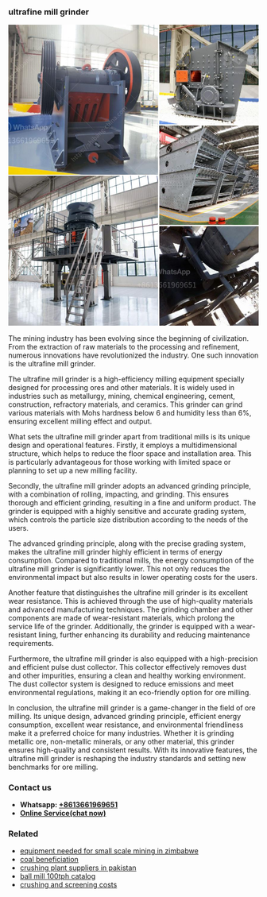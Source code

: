 <h3>ultrafine mill grinder</h3><img src='1708497133.jpg' alt=''><p>The mining industry has been evolving since the beginning of civilization. From the extraction of raw materials to the processing and refinement, numerous innovations have revolutionized the industry. One such innovation is the ultrafine mill grinder.</p><p>The ultrafine mill grinder is a high-efficiency milling equipment specially designed for processing ores and other materials. It is widely used in industries such as metallurgy, mining, chemical engineering, cement, construction, refractory materials, and ceramics. This grinder can grind various materials with Mohs hardness below 6 and humidity less than 6%, ensuring excellent milling effect and output.</p><p>What sets the ultrafine mill grinder apart from traditional mills is its unique design and operational features. Firstly, it employs a multidimensional structure, which helps to reduce the floor space and installation area. This is particularly advantageous for those working with limited space or planning to set up a new milling facility.</p><p>Secondly, the ultrafine mill grinder adopts an advanced grinding principle, with a combination of rolling, impacting, and grinding. This ensures thorough and efficient grinding, resulting in a fine and uniform product. The grinder is equipped with a highly sensitive and accurate grading system, which controls the particle size distribution according to the needs of the users.</p><p>The advanced grinding principle, along with the precise grading system, makes the ultrafine mill grinder highly efficient in terms of energy consumption. Compared to traditional mills, the energy consumption of the ultrafine mill grinder is significantly lower. This not only reduces the environmental impact but also results in lower operating costs for the users.</p><p>Another feature that distinguishes the ultrafine mill grinder is its excellent wear resistance. This is achieved through the use of high-quality materials and advanced manufacturing techniques. The grinding chamber and other components are made of wear-resistant materials, which prolong the service life of the grinder. Additionally, the grinder is equipped with a wear-resistant lining, further enhancing its durability and reducing maintenance requirements.</p><p>Furthermore, the ultrafine mill grinder is also equipped with a high-precision and efficient pulse dust collector. This collector effectively removes dust and other impurities, ensuring a clean and healthy working environment. The dust collector system is designed to reduce emissions and meet environmental regulations, making it an eco-friendly option for ore milling.</p><p>In conclusion, the ultrafine mill grinder is a game-changer in the field of ore milling. Its unique design, advanced grinding principle, efficient energy consumption, excellent wear resistance, and environmental friendliness make it a preferred choice for many industries. Whether it is grinding metallic ore, non-metallic minerals, or any other material, this grinder ensures high-quality and consistent results. With its innovative features, the ultrafine mill grinder is reshaping the industry standards and setting new benchmarks for ore milling.</p><h3>Contact us</h3><ul><li><strong>Whatsapp:&nbsp;<a href="https://wa.me/8613661969651">+8613661969651</a></strong></li><li><a href="https://swt.shibang-china.com/?git&amp;zhl&amp;ultrafine mill grinder"><strong>Online Service(chat now)</strong></a></li></ul><h3>Related</h3><ul><li><a href='equipment needed for small scale mining in zimbabwe.md'>equipment needed for small scale mining in zimbabwe</a></li><li><a href='coal beneficiation.md'>coal beneficiation</a></li><li><a href='crushing plant suppliers in pakistan.md'>crushing plant suppliers in pakistan</a></li><li><a href='ball mill 100tph catalog.md'>ball mill 100tph catalog</a></li><li><a href='crushing and screening costs.md'>crushing and screening costs</a></li></ul>